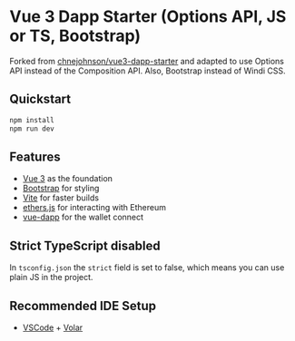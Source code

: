 # Vue 3 Dapp Starter (Options API, JS or TS, Bootstrap)

Forked from [chnejohnson/vue3-dapp-starter](https://github.com/chnejohnson/vue3-dapp-starter) and adapted to use Options API instead of the Composition API. Also, Bootstrap instead of Windi CSS.

## Quickstart

```bash
npm install
npm run dev
```

## Features
- [Vue 3](https://v3.vuejs.org/guide/introduction.html#what-is-vue-js) as the foundation
- [Bootstrap](https://getbootstrap.com) for styling
- [Vite](https://vitejs.dev/guide/) for faster builds
- [ethers.js](https://docs.ethers.io/v5/) for interacting with Ethereum
- [vue-dapp](https://github.com/chnejohnson/vue-dapp) for the wallet connect

## Strict TypeScript disabled

In `tsconfig.json` the `strict` field is set to false, which means you can use plain JS in 
the project.

## Recommended IDE Setup

- [VSCode](https://code.visualstudio.com/) + [Volar](https://marketplace.visualstudio.com/items?itemName=johnsoncodehk.volar)
